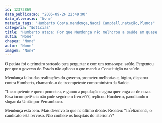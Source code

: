 ```yaml
---
id: 12372869
data_publicacao: "2006-09-26 22:49:00"
data_alteracao: "None"
materia_tags: "Humberto Costa,mendonça,Naomi Campbell,natação,Planos"
categoria: "Notícias"
title: "Humberto ataca: Por que Mendonça não melhorou a saúde em quase oito anos?"
sutia: "None"
chapeu: "None"
autor: "None"
imagem: "None"
---
```

<p><P><FONT face=Verdana>O petista foi o primeiro sorteado para perguntar e com um tema-sopa: saúde. Perguntou por que o governo do Estado não aplicou o que manda a Constituição na saúde.</FONT></P></p>
<p><P><FONT face=Verdana>Mendonça falou das realizações do governo, prometeu melhorias e, lógico, disparou contra Humberto, chamando-o de incompetente como ministro da Saúde.</FONT></P></p>
<p><P><FONT face=Verdana>“Incompetente é quem prometeu, enganou a população e agora quer enganar de novo. Essa incompetência não pode seguir em frente???, replicou Humberto, parodiando o slogan da União por Pernambuco.</FONT></P></p>
<p><P><FONT face=Verdana>Mendonça está bem. Mais desenvolto que no último debate. Rebateu: “Infelizmente, o candidato está nervoso. Não conhece os hospitais do interior.???</FONT></P> </p>

